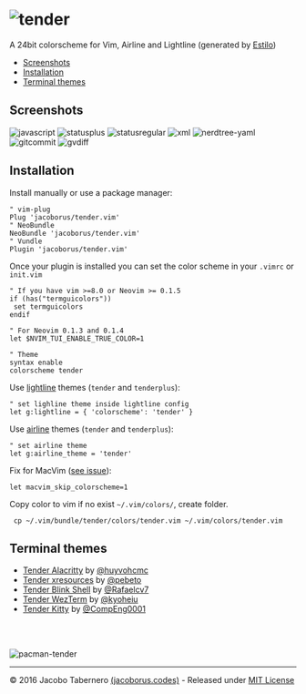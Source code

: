 ![tender](https://cloud.githubusercontent.com/assets/829859/18413534/f7cb472c-77aa-11e6-86bf-9c790aadd2df.png)
==============================================================================================================

A 24bit colorscheme for Vim, Airline and Lightline (generated by [Estilo](https://github.com/jacoborus/estilo))

- [Screenshots](#screenshots)
- [Installation](#installation)
- [Terminal themes](#terminal-themes)

## Screenshots

![javascript](https://cloud.githubusercontent.com/assets/829859/18417365/7780885a-782e-11e6-8e88-150cfc70e35b.png)
![statusplus](https://cloud.githubusercontent.com/assets/829859/18418261/0e0f54f4-7843-11e6-9825-bff197a7f76a.png)
![statusregular](https://cloud.githubusercontent.com/assets/829859/18491051/f81ba21a-7a04-11e6-85c6-e9bc3c98415f.png)
![xml](https://cloud.githubusercontent.com/assets/829859/18494378/1590f654-7a16-11e6-8885-c16a41bf5583.png)
![nerdtree-yaml](https://cloud.githubusercontent.com/assets/829859/18417875/4b3e382e-783c-11e6-94ea-afb9bf0d68f2.png)
![gitcommit](https://cloud.githubusercontent.com/assets/829859/18418089/270b409c-7840-11e6-8618-1aa81f612860.png)
![gvdiff](https://cloud.githubusercontent.com/assets/829859/18417983/3253da42-783e-11e6-93ac-b0f506f0a3c5.png)


## Installation

Install manually or use a package manager:

```viml
" vim-plug
Plug 'jacoborus/tender.vim'
" NeoBundle
NeoBundle 'jacoborus/tender.vim'
" Vundle
Plugin 'jacoborus/tender.vim'
```

Once your plugin is installed you can set the color scheme in your `.vimrc` or `init.vim`


```viml
" If you have vim >=8.0 or Neovim >= 0.1.5
if (has("termguicolors"))
 set termguicolors
endif

" For Neovim 0.1.3 and 0.1.4
let $NVIM_TUI_ENABLE_TRUE_COLOR=1

" Theme
syntax enable
colorscheme tender
```


Use [lightline](https://github.com/itchyny/lightline.vim) themes (`tender` and `tenderplus`):

```viml
" set lighline theme inside lightline config
let g:lightline = { 'colorscheme': 'tender' }
```

Use [airline](https://github.com/vim-airline/vim-airline) themes (`tender` and `tenderplus`):

```viml
" set airline theme
let g:airline_theme = 'tender'
```


Fix for MacVim ([see issue](https://github.com/jacoborus/tender.vim/issues/9)):
```viml
let macvim_skip_colorscheme=1
```

Copy color to vim if no exist `~/.vim/colors/`, create folder.
```
 cp ~/.vim/bundle/tender/colors/tender.vim ~/.vim/colors/tender.vim
```

## Terminal themes

- [Tender Alacritty](https://github.com/huyvohcmc/tender-alacritty) by [@huyvohcmc](https://github.com/huyvohcmc)
- [Tender xresources](https://github.com/pebeto/tender-xresources) by [@pebeto](https://github.com/pebeto)
- [Tender Blink Shell](https://github.com/Rafaelcv7/Jacoborus-Tendertheme) by [@Rafaelcv7](https://github.com/Rafaelcv7)
- [Tender WezTerm](https://github.com/kyoheiu/tender-wezterm) by [@kyoheiu](https://github.com/kyoheiu)
- [Tender Kitty](https://github.com/CompEng0001/tender-kitty) by [@CompEng0001](https://github.com/CompEng0001)

<br><br>

![pacman-tender](https://cloud.githubusercontent.com/assets/829859/19010929/af7489e0-8789-11e6-8c0f-a18055d5b4c4.png)

---

© 2016 Jacobo Tabernero [(jacoborus.codes)](http://jacoborus.codes) - Released under [MIT License](https://raw.github.com/jacoborus/nanobar/master/LICENSE)
